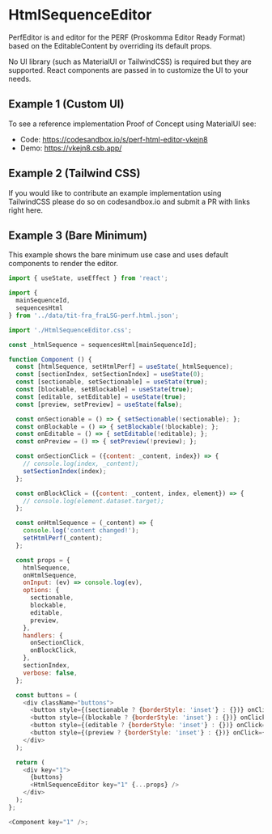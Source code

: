 # HtmlSequenceEditor

PerfEditor is and editor for the PERF (Proskomma Editor Ready Format) based on the EditableContent by overriding its default props.

No UI library (such as MaterialUI or TailwindCSS) is required but they are supported. React components are passed in to customize the UI to your needs.

## Example 1 (Custom UI)

To see a reference implementation Proof of Concept using MaterialUI see:

- Code: <https://codesandbox.io/s/perf-html-editor-vkejn8>
- Demo: <https://vkejn8.csb.app/>

## Example 2 (Tailwind CSS)

If you would like to contribute an example implementation using TailwindCSS please do so on codesandbox.io and submit a PR with links right here.

## Example 3 (Bare Minimum)

This example shows the bare minimum use case and uses default components to render the editor.

```js
import { useState, useEffect } from 'react';

import {
  mainSequenceId,
  sequencesHtml
} from '../data/tit-fra_fraLSG-perf.html.json';

import './HtmlSequenceEditor.css';

const _htmlSequence = sequencesHtml[mainSequenceId];

function Component () {
  const [htmlSequence, setHtmlPerf] = useState(_htmlSequence);
  const [sectionIndex, setSectionIndex] = useState(0);
  const [sectionable, setSectionable] = useState(true);
  const [blockable, setBlockable] = useState(true);
  const [editable, setEditable] = useState(true);
  const [preview, setPreview] = useState(false);

  const onSectionable = () => { setSectionable(!sectionable); };
  const onBlockable = () => { setBlockable(!blockable); };
  const onEditable = () => { setEditable(!editable); };
  const onPreview = () => { setPreview(!preview); };

  const onSectionClick = ({content: _content, index}) => {
    // console.log(index, _content);
    setSectionIndex(index);
  };

  const onBlockClick = ({content: _content, index, element}) => {
    // console.log(element.dataset.target);
  };

  const onHtmlSequence = (_content) => {
    console.log('content changed!');
    setHtmlPerf(_content);
  };

  const props = {
    htmlSequence,
    onHtmlSequence,
    onInput: (ev) => console.log(ev),
    options: {
      sectionable,
      blockable,
      editable,
      preview,
    },
    handlers: {
      onSectionClick,
      onBlockClick,
    },
    sectionIndex,
    verbose: false,
  };

  const buttons = (
    <div className="buttons">
      <button style={(sectionable ? {borderStyle: 'inset'} : {})} onClick={onSectionable}>Sectionable</button>
      <button style={(blockable ? {borderStyle: 'inset'} : {})} onClick={onBlockable}>Blockable</button>
      <button style={(editable ? {borderStyle: 'inset'} : {})} onClick={onEditable}>Editable</button>
      <button style={(preview ? {borderStyle: 'inset'} : {})} onClick={onPreview}>Preview</button>
    </div>
  );

  return (
    <div key="1">
      {buttons}
      <HtmlSequenceEditor key="1" {...props} />
    </div>
  );
};

<Component key="1" />;
```
